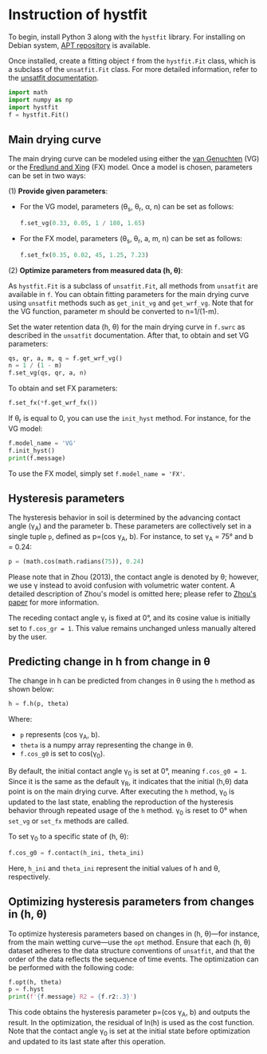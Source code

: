 # Instruction of hystfit
To begin, install Python 3 along with the `hystfit` library. For installing on Debian system, [APT repository](https://sekika.github.io/apt/) is available.

Once installed, create a fitting object `f` from the `hystfit.Fit` class, which is a subclass of the `unsatfit.Fit` class. For more detailed information, refer to the [unsatfit documentation](https://sekika.github.io/unsatfit/).

```python
import math
import numpy as np
import hystfit
f = hystfit.Fit()
```

## Main drying curve
The main drying curve can be modeled using either the [van Genuchten](https://acsess.onlinelibrary.wiley.com/doi/10.2136/sssaj1980.03615995004400050002x) (VG) or the [Fredlund and Xing](http://dx.doi.org/10.1139/t94-061) (FX) model. Once a model is chosen, parameters can be set in two ways:

(1) **Provide given parameters**:
- For the VG model, parameters (&theta;<sub>s</sub>, &theta;<sub>r</sub>, &alpha;, n) can be set as follows:
  ```python
  f.set_vg(0.33, 0.05, 1 / 180, 1.65)
  ```
- For the FX model, parameters (&theta;<sub>s</sub>, &theta;<sub>r</sub>, a, m, n) can be set as follows:
  ```python
  f.set_fx(0.35, 0.02, 45, 1.25, 7.23)
  ```

(2) **Optimize parameters from measured data (h, &theta;)**:

As `hystfit.Fit` is a subclass of `unsatfit.Fit`, all methods from `unsatfit` are available in `f`. You can obtain fitting parameters for the main drying curve using `unsatfit` methods such as `get_init_vg` and `get_wrf_vg`. Note that for the VG function, parameter m should be converted to n=1/(1-m).

Set the water retention data (h, &theta;) for the main drying curve in `f.swrc` as described in the `unsatfit` documentation. After that, to obtain and set VG parameters:
```python
qs, qr, a, m, q = f.get_wrf_vg()
n = 1 / (1 - m)
f.set_vg(qs, qr, a, n)
```
To obtain and set FX parameters:
```python
f.set_fx(*f.get_wrf_fx())
```

If &theta;<sub>r</sub> is equal to 0, you can use the `init_hyst` method. For instance, for the VG model:
```python
f.model_name = 'VG'
f.init_hyst()
print(f.message)
```
To use the FX model, simply set `f.model_name = 'FX'`.

## Hysteresis parameters
The hysteresis behavior in soil is determined by the advancing contact angle (&gamma;<sub>A</sub>) and the parameter b. These parameters are collectively set in a single tuple `p`, defined as p=(cos &gamma;<sub>A</sub>, b). For instance, to set &gamma;<sub>A</sub> = 75&deg; and b = 0.24:
```python
p = (math.cos(math.radians(75)), 0.24)
```
Please note that in Zhou (2013), the contact angle is denoted by &theta;; however, we use &gamma; instead to avoid confusion with volumetric water content. A detailed description of Zhou's model is omitted here; please refer to [Zhou's paper](https://doi.org/10.1016/j.compgeo.2012.10.004) for more information.

The receding contact angle &gamma;<sub>r</sub> is fixed at 0&deg;, and its cosine value is initially set to `f.cos_gr = 1`. This value remains unchanged unless manually altered by the user.

## Predicting change in h from change in &theta;
The change in h can be predicted from changes in &theta; using the `h` method as shown below:
```python
h = f.h(p, theta)
```
Where:
- `p` represents (cos &gamma;<sub>A</sub>, b).
- `theta` is a numpy array representing the change in &theta;.
- `f.cos_g0` is set to cos(&gamma;<sub>0</sub>).

By default, the initial contact angle &gamma;<sub>0</sub> is set at 0&deg;, meaning `f.cos_g0 = 1`. Since it is the same as the default &gamma;<sub>R</sub>, it indicates that the initial (h,&theta;) data point is on the main drying curve. After executing the `h` method, &gamma;<sub>0</sub> is updated to the last state, enabling the reproduction of the hysteresis behavior through repeated usage of the `h` method. &gamma;<sub>0</sub> is reset to 0&deg; when `set_vg` or `set_fx` methods are called.

To set &gamma;<sub>0</sub> to a specific state of (h, &theta;):
```python
f.cos_g0 = f.contact(h_ini, theta_ini)
```
Here, `h_ini` and `theta_ini` represent the initial values of h and &theta;, respectively.

## Optimizing hysteresis parameters from changes in (h, &theta;)
To optimize hysteresis parameters based on changes in (h, &theta;)—for instance, from the main wetting curve—use the `opt` method. Ensure that each (h, &theta;) dataset adheres to the data structure conventions of `unsatfit`, and that the order of the data reflects the sequence of time events. The optimization can be performed with the following code:
```python
f.opt(h, theta)
p = f.hyst
print(f'{f.message} R2 = {f.r2:.3}')
```
This code obtains the hysteresis parameter p=(cos &gamma;<sub>A</sub>, b) and outputs the result. In the optimization, the residual of ln(h) is used as the cost function. Note that the contact angle &gamma;<sub>0</sub> is set at the initial state before optimization and updated to its last state after this operation.
